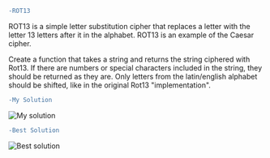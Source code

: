 ```diff
-ROT13
```

ROT13 is a simple letter substitution cipher that replaces a letter with the letter 13 letters after it in the alphabet. ROT13 is an example of the Caesar cipher.

Create a function that takes a string and returns the string ciphered with Rot13. If there are numbers or special characters included in the string, they should be returned as they are. Only letters from the latin/english alphabet should be shifted, like in the original Rot13 "implementation".

```diff
-My Solution
```
![My solution](https://user-images.githubusercontent.com/83467033/141535184-b6cc37f6-663e-4404-a691-1aa2053a0f9e.PNG)

```diff
-Best Solution
```
![Best solution](https://user-images.githubusercontent.com/83467033/141535190-f4318703-a4e2-4b93-a495-8b6d5edf3f92.PNG)
